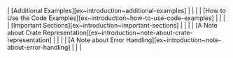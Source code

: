 | [Additional Examples][ex~introduction~additional-examples] | | |
| [How to Use the Code Examples][ex~introduction~how-to-use-code-examples] | | |
| [Important Sections][ex~introduction~important-sections] | | |
| [A Note about Crate Representation][ex~introduction~note-about-crate-representation] | | |
| [A Note about Error Handling][ex~introduction~note-about-error-handling] | | |
